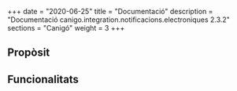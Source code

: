 +++
date        = "2020-06-25"
title       = "Documentació"
description = "Documentació canigo.integration.notificacions.electroniques 2.3.2"
sections    = "Canigó"
weight      = 3
+++

## Propòsit



## Funcionalitats
